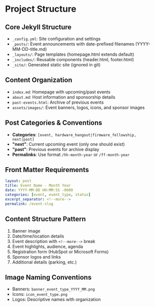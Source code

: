 # Project Structure

## Core Jekyll Structure
- `_config.yml`: Site configuration and settings
- `_posts/`: Event announcements with date-prefixed filenames (YYYY-MM-DD-title.md)
- `_layouts/`: Page templates (homepage.html extends default)
- `_includes/`: Reusable components (header.html, footer.html)
- `_site/`: Generated static site (ignored in git)

## Content Organization
- `index.md`: Homepage with upcoming/past events
- `about.md`: Host information and sponsorship details
- `past-events.html`: Archive of previous events
- `assets/images/`: Event banners, logos, icons, and sponsor images

## Post Categories & Conventions
- **Categories**: `[event, hardware_hangout|firmware_fellowship, next|past]`
- **"next"**: Current upcoming event (only one should exist)
- **"past"**: Previous events for archive display
- **Permalinks**: Use format `/hh-month-year` or `/ff-month-year`

## Front Matter Requirements
```yaml
layout: post
title: Event Name - Month Year
date: YYYY-MM-DD HH:MM:SS -0600
categories: [event, event_type, status]
excerpt_separator: <!--more-->
permalink: /event-slug
```

## Content Structure Pattern
1. Banner image
2. Date/time/location details
3. Event description with `<!--more-->` break
4. Event highlights, audience, agenda
5. Registration form (HubSpot or Microsoft Forms)
6. Sponsor logos and links
7. Additional details (parking, etc.)

## Image Naming Conventions
- Banners: `banner_event_type_YYYY_MM.png`
- Icons: `icon_event_type.png`
- Logos: Descriptive names with organization